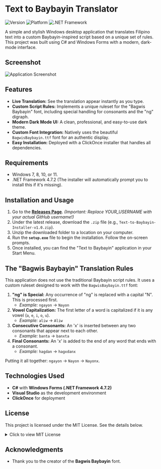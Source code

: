 # Text to Baybayin Translator

![Version](https://img.shields.io/badge/version-v1.0.0-blue)
![Platform](https://img.shields.io/badge/platform-Windows-lightgrey)
![.NET Framework](https://img.shields.io/badge/.NET%20Framework-4.7.2-purple)

A simple and stylish Windows desktop application that translates Filipino text into a custom Baybayin-inspired script based on a unique set of rules. This project was built using C# and Windows Forms with a modern, dark-mode interface.

## Screenshot
![Application Screenshot](https://i.imgur.com/ClHZ14D.png)

## Features

- **Live Translation:** See the translation appear instantly as you type.
- **Custom Script Rules:** Implements a unique ruleset for the "Bagwis Baybayin" font, including special handling for consonants and the "ng" digraph.
- **Modern Dark Mode UI:** A clean, professional, and easy-to-use dark theme.
- **Custom Font Integration:** Natively uses the beautiful `BagwisBaybayin.ttf` font for an authentic display.
- **Easy Installation:** Deployed with a ClickOnce installer that handles all dependencies.

## Requirements

- Windows 7, 8, 10, or 11.
- .NET Framework 4.7.2 (The installer will automatically prompt you to install this if it's missing).

## Installation and Usage

1.  Go to the **[Releases Page](https://github.com/eautify/Text-to-Baybayin-App/releases)**. 
    *(Important: Replace YOUR_USERNAME with your actual GitHub username!)*
2.  Under the latest release, download the `.zip` file (e.g., `Text-to-Baybayin-Installer-v1.0.zip`).
3.  Unzip the downloaded folder to a location on your computer.
4.  Run the **`setup.exe`** file to begin the installation. Follow the on-screen prompts.
5.  Once installed, you can find the "Text to Baybayin" application in your Start Menu.

## The "Bagwis Baybayin" Translation Rules

This application does not use the traditional Baybayin script rules. It uses a custom ruleset designed to work with the `BagwisBaybayin.ttf` font:

1.  **"ng" is Special:** Any occurrence of "ng" is replaced with a capital "N". This is processed first.
    - *Example:* `ngayon` → `Nayon`
2.  **Vowel Capitalization:** The first letter of a word is capitalized if it is any vowel (`a`, `e`, `i`, `o`, `u`).
    - *Example:* `aliw` → `Aliw`
3.  **Consecutive Consonants:** An 'x' is inserted between any two consonants that appear next to each other.
    - *Example:* `banta` → `banxta`
4.  **Final Consonants:** An 'x' is added to the end of any word that ends with a consonant.
    - *Example:* `hagdan` → `hagxdanx`

Putting it all together: `ngayon` → `Nayon` → `Nayonx`.

## Technologies Used

-   **C#** with **Windows Forms (.NET Framework 4.7.2)**
-   **Visual Studio** as the development environment
-   **ClickOnce** for deployment

## License

This project is licensed under the MIT License. See the details below.

<details>
<summary>Click to view MIT License</summary>

MIT License

Copyright (c) 2025 eautify

Permission is hereby granted, free of charge, to any person obtaining a copy
of this software and associated documentation files (the "Software"), to deal
in the Software without restriction, including without limitation the rights
to use, copy, modify, merge, publish, distribute, sublicense, and/or sell
copies of the Software, and to permit persons to whom the Software is
furnished to do so, subject to the following conditions:

The above copyright notice and this permission notice shall be included in all
copies or substantial portions of the Software.

THE SOFTWARE IS PROVIDED "AS IS", WITHOUT WARRANTY OF ANY KIND, EXPRESS OR
IMPLIED, INCLUDING BUT NOT LIMITED TO THE WARRANTIES OF MERCHANTABILITY,
FITNESS FOR A PARTICULAR PURPOSE AND NONINFRINGEMENT. IN NO EVENT SHALL THE
AUTHORS OR COPYRIGHT HOLDERS BE LIABLE FOR ANY CLAIM, DAMAGES OR OTHER
LIABILITY, WHETHER IN AN ACTION OF CONTRACT, TORT OR OTHERWISE, ARISING FROM,
OUT OF OR IN CONNECTION WITH THE SOFTWARE OR THE USE OR OTHER DEALINGS IN THE
SOFTWARE.

</details>

## Acknowledgments

-   Thank you to the creator of the **Bagwis Baybayin** font.